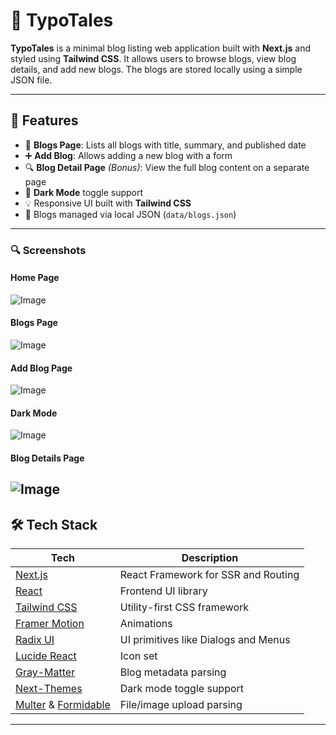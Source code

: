 # 📝 TypoTales

**TypoTales** is a minimal blog listing web application built with **Next.js** and styled using **Tailwind CSS**. It allows users to browse blogs, view blog details, and add new blogs. The blogs are stored locally using a simple JSON file.

---

## 🚀 Features

- 📃 **Blogs Page**: Lists all blogs with title, summary, and published date  
- ➕ **Add Blog**: Allows adding a new blog with a form  
- 🔍 **Blog Detail Page** *(Bonus)*: View the full blog content on a separate page  
- 🌙 **Dark Mode** toggle support  
- 💡 Responsive UI built with **Tailwind CSS**  
- 🔧 Blogs managed via local JSON (`data/blogs.json`)  

---

### 🔍 Screenshots

#### Home Page
![Image](https://github.com/user-attachments/assets/fddbea4c-4233-442b-84d5-59a8f47528f9)

#### Blogs Page
![Image](https://github.com/user-attachments/assets/0745bb27-ddba-4f71-b25c-cd9a09a7af23)

#### Add Blog Page
![Image](https://github.com/user-attachments/assets/c591308f-b2bc-4971-8990-914e38ea8b22)

#### Dark Mode
![Image](https://github.com/user-attachments/assets/30db9ab0-dbba-41f2-b141-3e789b49cbab)

#### Blog Details Page
![Image](https://github.com/user-attachments/assets/1bbde8f5-bf43-466b-ab3b-d4fb9293bf68)
---

## 🛠️ Tech Stack

| Tech | Description |
|------|-------------|
| [Next.js](https://nextjs.org/) | React Framework for SSR and Routing |
| [React](https://reactjs.org/) | Frontend UI library |
| [Tailwind CSS](https://tailwindcss.com/) | Utility-first CSS framework |
| [Framer Motion](https://www.framer.com/motion/) | Animations |
| [Radix UI](https://www.radix-ui.com/) | UI primitives like Dialogs and Menus |
| [Lucide React](https://lucide.dev/) | Icon set |
| [Gray-Matter](https://github.com/jonschlinkert/gray-matter) | Blog metadata parsing |
| [Next-Themes](https://github.com/pacocoursey/next-themes) | Dark mode toggle support |
| [Multer](https://github.com/expressjs/multer) & [Formidable](https://github.com/node-formidable/formidable) | File/image upload parsing |

---



